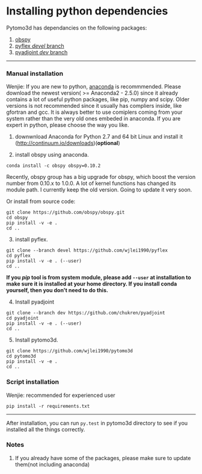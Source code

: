 # Installing python dependencies

Pytomo3d has dependancies on the following packages:

1. [obspy](https://github.com/obspy/obspy)
2. [pyflex *devel* branch](https://github.com/wjlei1990/pyflex)
3. [pyadjoint *dev* branch](https://github.com/chukren/pyadjoint)

---

### Manual installation

Wenjie: If you are new to python, [anaconda](https://www.continuum.io/downloads) is recommmended. Please download the newest version( >= Anaconda2 - 2.5.0) since it already contains a lot of useful python packages, like pip, numpy and scipy.  Older versions is not recommended since it usually has compliers inside, like gfortran and gcc. It is always better to use comiplers coming from your system rather than the very old ones embeded in anaconda. If you are expert in python, please choose the way you like.

1. downwnload Anaconda for Python 2.7 and 64 bit Linux and install it (http://continuum.io/downloads)(**optional**)

2. install obspy using anaconda.
  ```
  conda install -c obspy obspy=0.10.2
  ```
  Recently, obspy group has a big upgrade for obspy, which boost the version number from 0.10.x to 1.0.0. A lot of kernel functions has changed its module path. I currently keep the old version. Going to update it very soon.

  Or install from source code:
  ```
  git clone https://github.com/obspy/obspy.git
  cd obspy
  pip install -v -e .
  cd ..
  ```

3. install pyflex.
  ```
  git clone --branch devel https://github.com/wjlei1990/pyflex 
  cd pyflex
  pip install -v -e . (--user)
  cd ..
  ```
  **If you *pip* tool is from system module, please add `--user` at installation to make sure it is installed at your home directory. If you install conda yourself, then you don't need to do this.**
  
4. Install pyadjoint
  ```
  git clone --branch dev https://github.com/chukren/pyadjoint 
  cd pyadjoint
  pip install -v -e . (--user)
  cd ..
  ```

5. Install pytomo3d.
  ```
  git clone https://github.com/wjlei1990/pytomo3d
  cd pytomo3d
  pip install -v -e .
  cd ..
  ```

### Script installation

Wenjie: recommended for experienced user

  ```
  pip install -r requirements.txt
  ```

---

After installation, you can run `py.test` in pytomo3d directory to see if you installed all the things correctly.

### Notes
1. If you already have some of the packages, please make sure to update them(not including anaconda)
